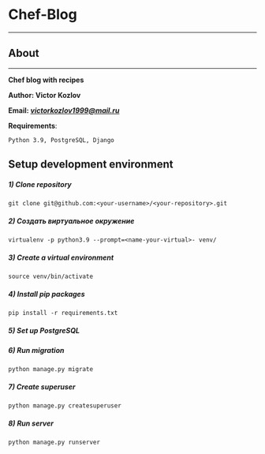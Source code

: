 Chef-Blog
===============

____

About
-----

___

**Chef blog with recipes**

**Author: Victor Kozlov**

**Email: *[victorkozlov1999@mail.ru](victorkozlov1999@mail.ru)***

**Requirements**:

    Python 3.9, PostgreSQL, Django 


## Setup development environment

##### 1) Clone repository

    git clone git@github.com:<your-username>/<your-repository>.git

##### 2) Создать виртуальное окружение

    virtualenv -p python3.9 --prompt=<name-your-virtual>- venv/
    
##### 3) Create a virtual environment
    
    source venv/bin/activate

##### 4) Install pip packages

    pip install -r requirements.txt

##### 5) Set up PostgreSQL

##### 6) Run migration

    python manage.py migrate
    
##### 7) Create superuser

    python manage.py createsuperuser
    
##### 8) Run server

    python manage.py runserver

